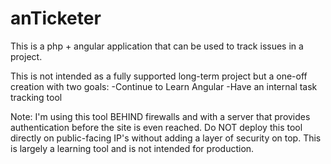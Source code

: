 # anTicketer
This is a php + angular application that can be used to track issues in a project.

This is not intended as a fully supported long-term project but a one-off creation with two goals:
-Continue to Learn Angular
-Have an internal task tracking tool

Note: I'm using this tool BEHIND firewalls and with a server that provides authentication before the site is even reached.  Do NOT deploy this tool directly on public-facing IP's without adding a layer of security on top.  This is largely a learning tool and is not intended for production.